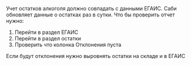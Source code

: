 Учет остатков алкоголя должно совпадать с данными ЕГАИС.
Саби обновляет данные о остатках раз в сутки.
Что бы проверить отчет нужно:
1. Перейти в раздел ЕГАИС
2. Перейти в раздел остатки
3. Проверить что колонка Отклонения пуста

Если будут отклонения нужно выровнять остатки на складе и в ЕГАИС